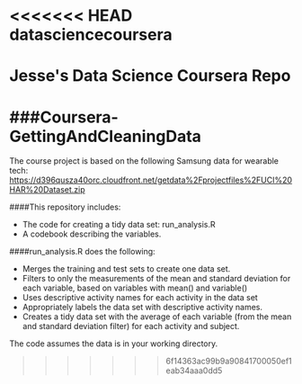 <<<<<<< HEAD
datasciencecoursera
===================

Jesse's Data Science Coursera Repo
=======
###Coursera-GettingAndCleaningData
===============================

The course project is based on the following Samsung data for wearable tech:
https://d396qusza40orc.cloudfront.net/getdata%2Fprojectfiles%2FUCI%20HAR%20Dataset.zip 

####This repository includes: 
* The code for creating a tidy data set: run_analysis.R 
* A codebook describing the variables.

####run_analysis.R does the following:
* Merges the training and test sets to create one data set.
* Filters to only the measurements of the mean and standard deviation for each variable, based on variables with mean() and variable()
* Uses descriptive activity names for each activity in the data set
* Appropriately labels the data set with descriptive activity names.
* Creates a tidy data set with the average of each variable (from the mean and standard deviation filter) for each activity and subject.

The code assumes the data is in your working directory.  
>>>>>>> 6f14363ac99b9a90841700050ef1eab34aaa0dd5

